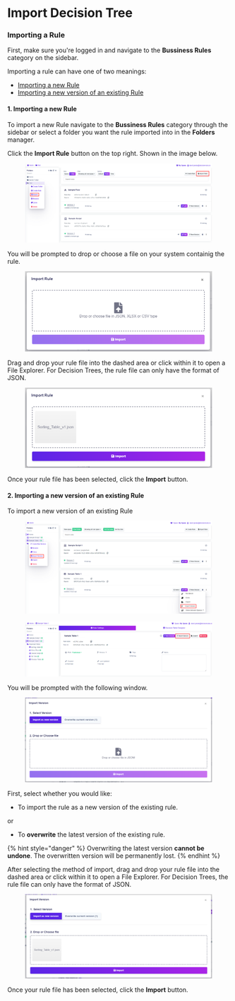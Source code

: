 # Import Decision Tree

### Importing a Rule

First, make sure you're logged in and navigate to the **Bussiness Rules** category on the sidebar. &#x20;

Importing a rule can have one of two meanings:

* [Importing a new Rule](import-decision-tree.md#1.-importing-a-new-rule)
* [Importing a new version of an existing Rule](import-decision-tree.md#2.-importing-a-new-version-of-an-existing-rule)&#x20;

#### 1. Importing a new Rule

To import a new Rule navigate to the **Bussiness Rules** category through the sidebar or select a folder you want the rule imported into in the **Folders** manager.

Click the **Import Rule** button on the top right. Shown in the image below.

<figure><img src="../../.gitbook/assets/image (240).png" alt=""><figcaption></figcaption></figure>

You will be prompted to drop or choose a file on your system containig the rule.

<figure><img src="../../.gitbook/assets/image (121) (1).png" alt=""><figcaption></figcaption></figure>

Drag and drop your rule file into the dashed area or click within it to open a File Explorer. For Decision Trees, the rule file can only have the format of JSON.

<figure><img src="../../.gitbook/assets/image (84).png" alt=""><figcaption></figcaption></figure>

Once your rule file has been selected, click the **Import** button.

#### 2. Importing a new version of an existing Rule

To import a new version of an existing Rule

<figure><img src="../../.gitbook/assets/image (251).png" alt=""><figcaption></figcaption></figure>

<figure><img src="../../.gitbook/assets/image (68) (1).png" alt=""><figcaption></figcaption></figure>

You will be prompted with the following window.

<figure><img src="../../.gitbook/assets/image (120).png" alt=""><figcaption></figcaption></figure>

First, select whether you would like:

* To import the rule as a new version of the existing rule.

or

* To **overwrite** the latest version of the existing rule.

{% hint style="danger" %}
Overwriting the latest version **cannot be undone**. The overwritten version will be permanently lost.
{% endhint %}

After selecting the method of import, drag and drop your rule file into the dashed area or click within it to open a File Explorer. For Decision Trees, the rule file can only have the format of JSON.

<figure><img src="../../.gitbook/assets/image (32).png" alt=""><figcaption></figcaption></figure>

Once your rule file has been selected, click the **Import** button.
